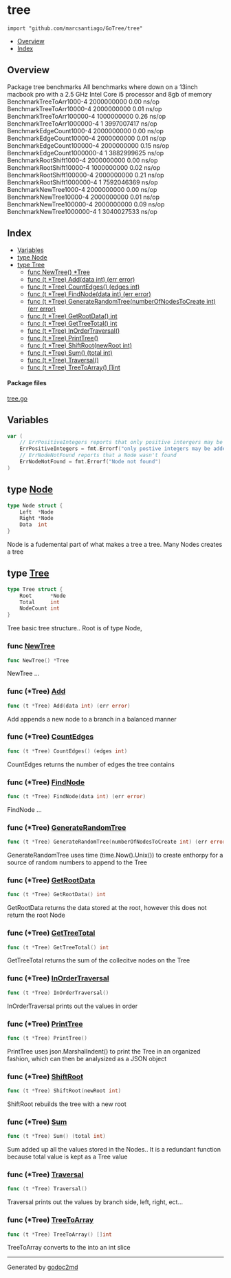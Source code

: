 

# tree
`import "github.com/marcsantiago/GoTree/tree"`

* [Overview](#pkg-overview)
* [Index](#pkg-index)

## <a name="pkg-overview">Overview</a>
Package tree benchmarks
All benchmarks where down on a 13inch macbook pro with a 2.5 GHz Intel Core i5 processor and 8gb of memory
BenchmarkTreeToArr1000-4        2000000000               0.00 ns/op
BenchmarkTreeToArr10000-4       2000000000               0.01 ns/op
BenchmarkTreeToArr100000-4      1000000000               0.26 ns/op
BenchmarkTreeToArr1000000-4            1        3997007417 ns/op
BenchmarkEdgeCount1000-4        2000000000               0.00 ns/op
BenchmarkEdgeCount10000-4       2000000000               0.01 ns/op
BenchmarkEdgeCount100000-4      2000000000               0.15 ns/op
BenchmarkEdgeCount1000000-4            1        3882999625 ns/op
BenchmarkRootShift1000-4        2000000000               0.00 ns/op
BenchmarkRootShift10000-4       1000000000               0.02 ns/op
BenchmarkRootShift100000-4      2000000000               0.21 ns/op
BenchmarkRootShift1000000-4            1        7592046369 ns/op
BenchmarkNewTree1000-4          2000000000               0.00 ns/op
BenchmarkNewTree10000-4         2000000000               0.01 ns/op
BenchmarkNewTree100000-4        2000000000               0.09 ns/op
BenchmarkNewTree1000000-4              1        3040027533 ns/op




## <a name="pkg-index">Index</a>
* [Variables](#pkg-variables)
* [type Node](#Node)
* [type Tree](#Tree)
  * [func NewTree() *Tree](#NewTree)
  * [func (t *Tree) Add(data int) (err error)](#Tree.Add)
  * [func (t *Tree) CountEdges() (edges int)](#Tree.CountEdges)
  * [func (t *Tree) FindNode(data int) (err error)](#Tree.FindNode)
  * [func (t *Tree) GenerateRandomTree(numberOfNodesToCreate int) (err error)](#Tree.GenerateRandomTree)
  * [func (t *Tree) GetRootData() int](#Tree.GetRootData)
  * [func (t *Tree) GetTreeTotal() int](#Tree.GetTreeTotal)
  * [func (t *Tree) InOrderTraversal()](#Tree.InOrderTraversal)
  * [func (t *Tree) PrintTree()](#Tree.PrintTree)
  * [func (t *Tree) ShiftRoot(newRoot int)](#Tree.ShiftRoot)
  * [func (t *Tree) Sum() (total int)](#Tree.Sum)
  * [func (t *Tree) Traversal()](#Tree.Traversal)
  * [func (t *Tree) TreeToArray() []int](#Tree.TreeToArray)


#### <a name="pkg-files">Package files</a>
[tree.go](/src/github.com/marcsantiago/GoTree/tree/tree.go) 



## <a name="pkg-variables">Variables</a>
``` go
var (
    // ErrPositiveIntegers reports that only positive intergers may be added to the tree
    ErrPositiveIntegers = fmt.Errorf("only postive integers may be added")
    // ErrNodeNotFound reports that a Node wasn't found
    ErrNodeNotFound = fmt.Errorf("Node not found")
)
```



## <a name="Node">type</a> [Node](/src/target/tree.go?s=1424:1481#L20)
``` go
type Node struct {
    Left  *Node
    Right *Node
    Data  int
}
```
Node is a fudemental part of what makes a tree a tree. Many Nodes creates a tree










## <a name="Tree">type</a> [Tree](/src/target/tree.go?s=1536:1603#L27)
``` go
type Tree struct {
    Root      *Node
    Total     int
    NodeCount int
}
```
Tree basic tree structure.. Root is of type Node,







### <a name="NewTree">func</a> [NewTree](/src/target/tree.go?s=1888:1908#L41)
``` go
func NewTree() *Tree
```
NewTree ...





### <a name="Tree.Add">func</a> (\*Tree) [Add](/src/target/tree.go?s=2515:2555#L74)
``` go
func (t *Tree) Add(data int) (err error)
```
Add appends a new node to a branch in a balanced manner




### <a name="Tree.CountEdges">func</a> (\*Tree) [CountEdges](/src/target/tree.go?s=4856:4895#L197)
``` go
func (t *Tree) CountEdges() (edges int)
```
CountEdges returns the number of edges the tree contains




### <a name="Tree.FindNode">func</a> (\*Tree) [FindNode](/src/target/tree.go?s=1948:1993#L46)
``` go
func (t *Tree) FindNode(data int) (err error)
```
FindNode ...




### <a name="Tree.GenerateRandomTree">func</a> (\*Tree) [GenerateRandomTree](/src/target/tree.go?s=5603:5675#L234)
``` go
func (t *Tree) GenerateRandomTree(numberOfNodesToCreate int) (err error)
```
GenerateRandomTree uses time (time.Now().Unix()) to create enthorpy for a source of random numbers to append to the Tree




### <a name="Tree.GetRootData">func</a> (\*Tree) [GetRootData](/src/target/tree.go?s=6001:6033#L249)
``` go
func (t *Tree) GetRootData() int
```
GetRootData returns the data stored at the root, however this does not return the root Node




### <a name="Tree.GetTreeTotal">func</a> (\*Tree) [GetTreeTotal](/src/target/tree.go?s=6127:6160#L254)
``` go
func (t *Tree) GetTreeTotal() int
```
GetTreeTotal returns the sum of the collecitve nodes on the Tree




### <a name="Tree.InOrderTraversal">func</a> (\*Tree) [InOrderTraversal](/src/target/tree.go?s=3207:3240#L112)
``` go
func (t *Tree) InOrderTraversal()
```
InOrderTraversal prints out the values in order




### <a name="Tree.PrintTree">func</a> (\*Tree) [PrintTree](/src/target/tree.go?s=7266:7292#L309)
``` go
func (t *Tree) PrintTree()
```
PrintTree uses json.MarshalIndent() to print the Tree in an organized fashion, which can then be analysized as a JSON
object




### <a name="Tree.ShiftRoot">func</a> (\*Tree) [ShiftRoot](/src/target/tree.go?s=6992:7029#L297)
``` go
func (t *Tree) ShiftRoot(newRoot int)
```
ShiftRoot rebuilds the tree with a new root




### <a name="Tree.Sum">func</a> (\*Tree) [Sum](/src/target/tree.go?s=4204:4236#L161)
``` go
func (t *Tree) Sum() (total int)
```
Sum added up all the values stored in the Nodes.. It is a redundant function because total value is kept as a Tree
value




### <a name="Tree.Traversal">func</a> (\*Tree) [Traversal](/src/target/tree.go?s=3695:3721#L136)
``` go
func (t *Tree) Traversal()
```
Traversal prints out the values by branch side, left, right, ect...




### <a name="Tree.TreeToArray">func</a> (\*Tree) [TreeToArray](/src/target/tree.go?s=6231:6265#L259)
``` go
func (t *Tree) TreeToArray() []int
```
TreeToArray converts to the into an int slice








- - -
Generated by [godoc2md](http://godoc.org/github.com/davecheney/godoc2md)
